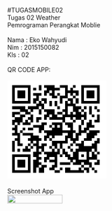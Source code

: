 #TUGASMOBILE02<br>
Tugas 02 Weather <br> 
Pemrograman Perangkat Moblie
<br><br>
Nama : Eko Wahyudi
<br>
Nim  : 2015150082
<br>
Kls  : 02
<br><br>
QR CODE APP:
<br><br><img src="qrcode.png">
<br><br>
Screenshot App<br>
<img height="50%"  width="50%" src="1.png">
